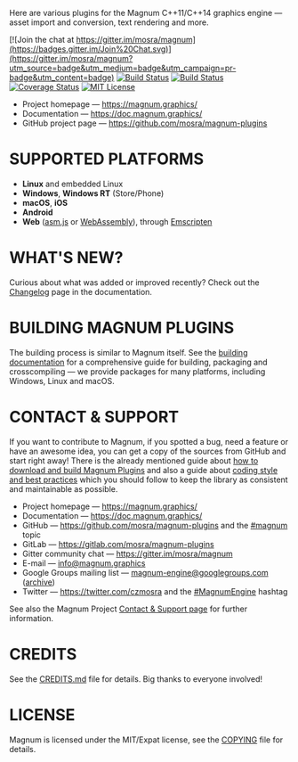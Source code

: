 Here are various plugins for the Magnum C++11/C++14 graphics engine — asset
import and conversion, text rendering and more.

[![Join the chat at https://gitter.im/mosra/magnum](https://badges.gitter.im/Join%20Chat.svg)](https://gitter.im/mosra/magnum?utm_source=badge&utm_medium=badge&utm_campaign=pr-badge&utm_content=badge)
[![Build Status](https://travis-ci.org/mosra/magnum-plugins.svg?branch=master)](https://travis-ci.org/mosra/magnum-plugins)
[![Build Status](https://ci.appveyor.com/api/projects/status/nkdlwaxm2i9d6vpx/branch/master?svg=true)](https://ci.appveyor.com/project/mosra/magnum-plugins/branch/master)
[![Coverage Status](https://codecov.io/gh/mosra/magnum-plugins/branch/master/graph/badge.svg)](https://codecov.io/gh/mosra/magnum-plugins)
[![MIT License](https://img.shields.io/badge/License-MIT-yellow.svg)](https://opensource.org/licenses/MIT)

-   Project homepage — https://magnum.graphics/
-   Documentation — https://doc.magnum.graphics/
-   GitHub project page — https://github.com/mosra/magnum-plugins

SUPPORTED PLATFORMS
===================

-   **Linux** and embedded Linux
-   **Windows**, **Windows RT** (Store/Phone)
-   **macOS**, **iOS**
-   **Android**
-   **Web** ([asm.js](http://asmjs.org/) or [WebAssembly](http://webassembly.org/)),
    through [Emscripten](http://kripken.github.io/emscripten-site/)

WHAT'S NEW?
===========

Curious about what was added or improved recently? Check out the
[Changelog](https://doc.magnum.graphics/magnum/changelog-plugins.html#changelog-plugins-latest)
page in the documentation.

BUILDING MAGNUM PLUGINS
=======================

The building process is similar to Magnum itself. See the
[building documentation](https://doc.magnum.graphics/magnum/building-plugins.html)
for a comprehensive guide for building, packaging and crosscompiling — we
provide packages for many platforms, including Windows, Linux and macOS.

CONTACT & SUPPORT
=================

If you want to contribute to Magnum, if you spotted a bug, need a feature or
have an awesome idea, you can get a copy of the sources from GitHub and start
right away! There is the already mentioned guide about
[how to download and build Magnum Plugins](https://doc.magnum.graphics/magnum/building-plugins.html)
and also a guide about [coding style and best practices](https://doc.magnum.graphics/magnum/coding-style.html)
which you should follow to keep the library as consistent and maintainable as
possible.

-   Project homepage — https://magnum.graphics/
-   Documentation — https://doc.magnum.graphics/
-   GitHub — https://github.com/mosra/magnum-plugins and the
    [#magnum](https://github.com/topics/magnum) topic
-   GitLab — https://gitlab.com/mosra/magnum-plugins
-   Gitter community chat — https://gitter.im/mosra/magnum
-   E-mail — info@magnum.graphics
-   Google Groups mailing list — magnum-engine@googlegroups.com
    ([archive](https://groups.google.com/forum/#!forum/magnum-engine))
-   Twitter — https://twitter.com/czmosra and the
    [#MagnumEngine](https://twitter.com/hashtag/MagnumEngine) hashtag

See also the Magnum Project [Contact & Support page](https://magnum.graphics/contact/)
for further information.

CREDITS
=======

See the [CREDITS.md](CREDITS.md) file for details. Big thanks to everyone
involved!

LICENSE
=======

Magnum is licensed under the MIT/Expat license, see the [COPYING](COPYING) file
for details.
